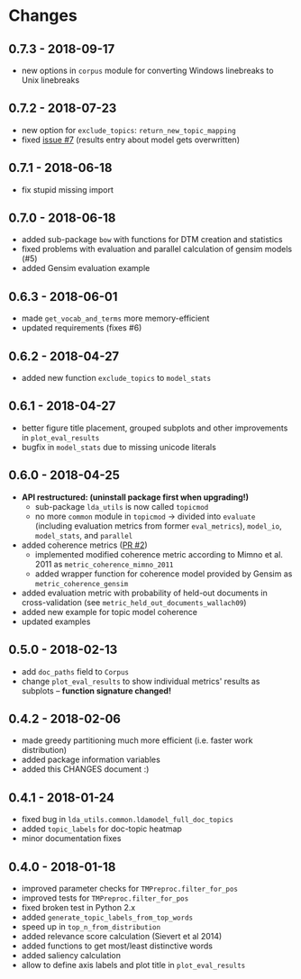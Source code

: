 # Changes

## 0.7.3 - 2018-09-17

* new options in `corpus` module for converting Windows linebreaks to Unix linebreaks  

## 0.7.2 - 2018-07-23

* new option for `exclude_topics`: `return_new_topic_mapping`
* fixed [issue #7](https://github.com/WZBSocialScienceCenter/tmtoolkit/issues/7) (results entry about model gets overwritten)

## 0.7.1 - 2018-06-18

* fix stupid missing import

## 0.7.0 - 2018-06-18

* added sub-package `bow` with functions for DTM creation and statistics
* fixed problems with evaluation and parallel calculation of gensim models (#5)
* added Gensim evaluation example

## 0.6.3 - 2018-06-01

* made `get_vocab_and_terms` more memory-efficient
* updated requirements (fixes #6)

## 0.6.2 - 2018-04-27

* added new function `exclude_topics` to `model_stats`

## 0.6.1 - 2018-04-27

* better figure title placement, grouped subplots and other improvements in `plot_eval_results`
* bugfix in `model_stats` due to missing unicode literals

## 0.6.0 - 2018-04-25

* **API restructured: (uninstall package first when upgrading!)**
  * sub-package `lda_utils` is now called `topicmod`
  * no more `common` module in `topicmod` -> divided into `evaluate` (including evaluation metrics from former `eval_metrics`), `model_io`, `model_stats`, and `parallel`
* added coherence metrics ([PR #2](https://github.com/WZBSocialScienceCenter/tmtoolkit/pull/2))
  * implemented modified coherence metric according to Mimno et al. 2011 as `metric_coherence_mimno_2011`
  * added wrapper function for coherence model provided by Gensim as `metric_coherence_gensim`
* added evaluation metric with probability of held-out documents in cross-validation (see `metric_held_out_documents_wallach09`)
* added new example for topic model coherence
* updated examples

## 0.5.0 - 2018-02-13

* add `doc_paths` field to `Corpus`
* change `plot_eval_results` to show individual metrics' results as subplots – **function signature changed!**

## 0.4.2 - 2018-02-06

* made greedy partitioning much more efficient (i.e. faster work distribution)
* added package information variables
* added this CHANGES document :)

## 0.4.1 - 2018-01-24

* fixed bug in `lda_utils.common.ldamodel_full_doc_topics`
* added `topic_labels` for doc-topic heatmap
* minor documentation fixes

## 0.4.0 - 2018-01-18

* improved parameter checks for `TMPreproc.filter_for_pos`
* improved tests for `TMPreproc.filter_for_pos`
* fixed broken test in Python 2.x
* added `generate_topic_labels_from_top_words`
* speed up in `top_n_from_distribution`
* added relevance score calculation (Sievert et al 2014)
* added functions to get most/least distinctive words
* added saliency calculation
* allow to define axis labels and plot title in `plot_eval_results`
